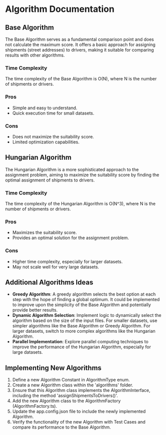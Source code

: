 # Algorithm Documentation

## Base Algorithm

The Base Algorithm serves as a fundamental comparison point and does not calculate the maximum score. It offers a basic approach for assigning shipments (street addresses) to drivers, making it suitable for comparing results with other algorithms.

### Time Complexity

The time complexity of the Base Algorithm is O(N), where N is the number of shipments or drivers.

### Pros

- Simple and easy to understand.
- Quick execution time for small datasets.

### Cons

- Does not maximize the suitability score.
- Limited optimization capabilities.

## Hungarian Algorithm

The Hungarian Algorithm is a more sophisticated approach to the assignment problem, aiming to maximize the suitability score by finding the optimal assignment of shipments to drivers.

### Time Complexity

The time complexity of the Hungarian Algorithm is O(N^3), where N is the number of shipments or drivers.

### Pros

- Maximizes the suitability score.
- Provides an optimal solution for the assignment problem.

### Cons

- Higher time complexity, especially for larger datasets.
- May not scale well for very large datasets.

## Additional Algorithms Ideas

- **Greedy Algorithm**: A greedy algorithm selects the best option at each step with the hope of finding a global optimum. It could be implemented to improve upon the simplicity of the Base Algorithm and potentially provide better results.
- **Dynamic Algorithm Selection**: Implement logic to dynamically select the algorithm based on the size of the input files. For smaller datasets, use simpler algorithms like the Base Algorithm or Greedy Algorithm. For larger datasets, switch to more complex algorithms like the Hungarian Algorithm.
- **Parallel Implementation**: Explore parallel computing techniques to improve the performance of the Hungarian Algorithm, especially for large datasets.

## Implementing New Algorithms
1. Define a new Algorithm Constant in AlgorithmType enum.
2. Create a new Algorithm class within the 'algorithms' folder.
3. Ensure that this Algorithm class implements the AlgorithmInterface, including the method 'assignShipmentsToDrivers()'.
4. Add the new Algorithm class to the AlgorithmFactory (AlgorithmFactory.ts).
5. Update the app.config.json file to include the newly implemented Algorithm.
6. Verify the functionality of the new Algorithm with Test Cases and compare its performance to the Base Algorithm.
